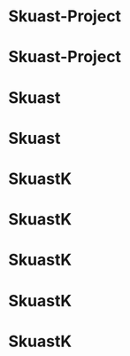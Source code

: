 # Skuast-Project
# Skuast-Project
# Skuast
# Skuast
# SkuastK
# SkuastK
# SkuastK
# SkuastK
# SkuastK
